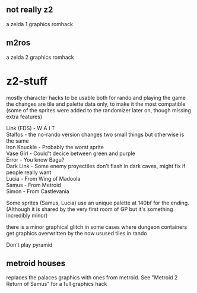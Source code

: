 ## not really z2
a zelda 1 graphics romhack
## m2ros
a zelda 2 graphics romhack

# z2-stuff  
mostly character hacks to be usable both for rando and playing the game  
the changes are tile and palette data only, to make it the most compatible  
(some of the sprites were added to the randomizer later on, though missing extra features)  
  
Link (FDS) - W A I T  
Stalfos - the no-rando version changes two small things but otherwise is the same  
Iron Knuckle - Probably the worst sprite  
Vase Girl - Could't decice between green and purple  
Error - You know Bagu?  
Dark Link - Some enemy proyectiles don't flash in dark caves, might fix if people really want  
Lucia - From Wing of Madoola  
Samus - From Metroid  
Simon - From Castlevania  
  
Some sprites (Samus, Lucia) use an unique palette at 140bf for the ending. (Although it is shared by the very first room of GP but it's something incredibly minor)  
  
there is a minor graphical glitch in some cases where dungeon containers get graphics overwritten by the now usused tiles in rando  
  
Don't play pyramid

## metroid houses

replaces the palaces graphics with ones from metroid. See "Metroid 2 Return of Samus" for a full graphics hack
